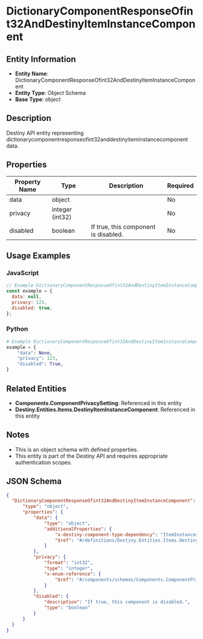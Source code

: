 # DictionaryComponentResponseOfint32AndDestinyItemInstanceComponent

## Entity Information
- **Entity Name**: DictionaryComponentResponseOfint32AndDestinyItemInstanceComponent
- **Entity Type**: Object Schema
- **Base Type**: object

## Description
Destiny API entity representing dictionarycomponentresponseofint32anddestinyiteminstancecomponent data.

## Properties

| Property Name | Type | Description | Required |
|---------------|------|-------------|----------|
| data | object |  | No |
| privacy | integer (int32) |  | No |
| disabled | boolean | If true, this component is disabled. | No |

## Usage Examples

### JavaScript
```javascript
// Example DictionaryComponentResponseOfint32AndDestinyItemInstanceComponent object
const example = {
  data: null,
  privacy: 123,
  disabled: true,
};
```

### Python
```python
# Example DictionaryComponentResponseOfint32AndDestinyItemInstanceComponent object
example = {
    "data": None,
    "privacy": 123,
    "disabled": True,
}
```

## Related Entities
- **Components.ComponentPrivacySetting**: Referenced in this entity
- **Destiny.Entities.Items.DestinyItemInstanceComponent**: Referenced in this entity

## Notes
- This is an object schema with defined properties.
- This entity is part of the Destiny API and requires appropriate authentication scopes.

## JSON Schema
```json
{
  "DictionaryComponentResponseOfint32AndDestinyItemInstanceComponent":   {
      "type": "object",
      "properties": {
          "data": {
              "type": "object",
              "additionalProperties": {
                  "x-destiny-component-type-dependency": "ItemInstances",
                  "$ref": "#/definitions/Destiny.Entities.Items.DestinyItemInstanceComponent"
              }
          },
          "privacy": {
              "format": "int32",
              "type": "integer",
              "x-enum-reference": {
                  "$ref": "#/components/schemas/Components.ComponentPrivacySetting"
              }
          },
          "disabled": {
              "description": "If true, this component is disabled.",
              "type": "boolean"
          }
      }
  }
}
```
